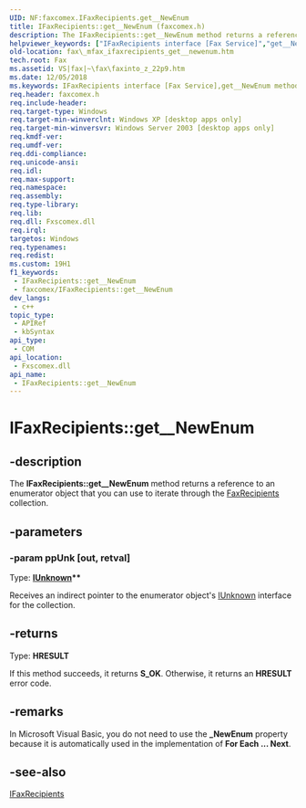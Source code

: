 ```yaml
---
UID: NF:faxcomex.IFaxRecipients.get__NewEnum
title: IFaxRecipients::get__NewEnum (faxcomex.h)
description: The IFaxRecipients::get__NewEnum method returns a reference to an enumerator object that you can use to iterate through the FaxRecipients collection.
helpviewer_keywords: ["IFaxRecipients interface [Fax Service]","get__NewEnum method","IFaxRecipients.get__NewEnum","IFaxRecipients::get__NewEnum","_mfax_ifaxrecipients_get__newenum","fax._mfax_ifaxrecipients_get__newenum","faxcomex/IFaxRecipients::get__NewEnum","get__NewEnum","get__NewEnum method [Fax Service]","get__NewEnum method [Fax Service]","IFaxRecipients interface"]
old-location: fax\_mfax_ifaxrecipients_get__newenum.htm
tech.root: Fax
ms.assetid: VS|fax|~\fax\faxinto_z_22p9.htm
ms.date: 12/05/2018
ms.keywords: IFaxRecipients interface [Fax Service],get__NewEnum method, IFaxRecipients.get__NewEnum, IFaxRecipients::get__NewEnum, _mfax_ifaxrecipients_get__newenum, fax._mfax_ifaxrecipients_get__newenum, faxcomex/IFaxRecipients::get__NewEnum, get__NewEnum, get__NewEnum method [Fax Service], get__NewEnum method [Fax Service],IFaxRecipients interface
req.header: faxcomex.h
req.include-header: 
req.target-type: Windows
req.target-min-winverclnt: Windows XP [desktop apps only]
req.target-min-winversvr: Windows Server 2003 [desktop apps only]
req.kmdf-ver: 
req.umdf-ver: 
req.ddi-compliance: 
req.unicode-ansi: 
req.idl: 
req.max-support: 
req.namespace: 
req.assembly: 
req.type-library: 
req.lib: 
req.dll: Fxscomex.dll
req.irql: 
targetos: Windows
req.typenames: 
req.redist: 
ms.custom: 19H1
f1_keywords:
 - IFaxRecipients::get__NewEnum
 - faxcomex/IFaxRecipients::get__NewEnum
dev_langs:
 - c++
topic_type:
 - APIRef
 - kbSyntax
api_type:
 - COM
api_location:
 - Fxscomex.dll
api_name:
 - IFaxRecipients::get__NewEnum
---
```


# IFaxRecipients::get__NewEnum


## -description

The <b>IFaxRecipients::get__NewEnum</b> method returns a reference to an enumerator object that you can use to iterate through the <a href="/previous-versions/windows/desktop/fax/-mfax-faxrecipients">FaxRecipients</a> collection.

## -parameters

### -param ppUnk [out, retval]

Type: <b><a href="/windows/desktop/api/unknwn/nn-unknwn-iunknown">IUnknown</a>**</b>

Receives an indirect pointer to the enumerator object's <a href="/windows/desktop/api/unknwn/nn-unknwn-iunknown">IUnknown</a> interface for the collection.

## -returns

Type: <b>HRESULT</b>

If this method succeeds, it returns <b xmlns:loc="http://microsoft.com/wdcml/l10n">S_OK</b>. Otherwise, it returns an <b xmlns:loc="http://microsoft.com/wdcml/l10n">HRESULT</b> error code.

## -remarks

In Microsoft Visual Basic, you do not need to use the <b>_NewEnum</b> property because it is automatically used in the implementation of <b>For Each ... Next</b>.

## -see-also

<a href="/previous-versions/windows/desktop/api/faxcomex/nn-faxcomex-ifaxrecipients">IFaxRecipients</a>

